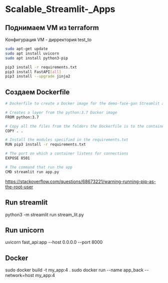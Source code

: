 # Scalable_Streamlit-_Apps

## Поднимаем VM из terraform
Конфигурация VM - дирректория test_to

```BASH
sudo apt-get update
sudo apt install uvicorn
sudo apt install python3-pip

pip3 install -r requirements.txt
pip3 install FastAPI[all]
pip3 install --upgrade jinja2


```

## Создаем Dockerfile

```BASH
# Dockerfile to create a Docker image for the demo-face-gan Streamlit app

# Creates a layer from the python:3.7 Docker image
FROM python:3.7

# Copy all the files from the folders the Dockerfile is to the container root folder
COPY . .

# Install the modules specified in the requirements.txt
RUN pip3 install -r requirements.txt

# The port on which a container listens for connections
EXPOSE 8501

# The command that run the app
CMD streamlit run app.py
```

https://stackoverflow.com/questions/68673221/warning-running-pip-as-the-root-user


## Run streamlit
python3 -m streamlit run stream_lit.py

## Run unicorn
uvicorn fast_api:app --host 0.0.0.0 --port 8000


## Docker
sudo docker build -t my_app:4 .
sudo docker run --name app_back --network=host my_app:4
